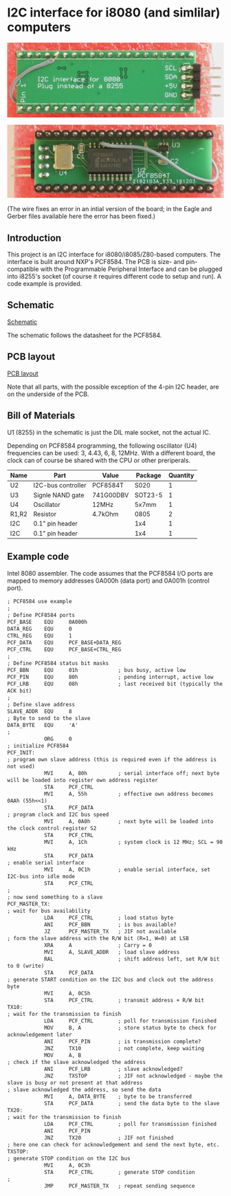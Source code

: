 # I2C interface for i8080 (and simlilar) computers

![Board top](images/rk86-2018-i2c-front.jpg)

![Board bottom](images/rk86-2018-i2c-back.jpg)

(The wire fixes an error in an intial version of the board; in the Eagle and Gerber files available here the error has been fixed.)

## Introduction

This project is an I2C interface for i8080/i8085/Z80-based computers. The interface is bulit around NXP's PCF8584. The PCB is size- and pin-compatible with the Programmable Peripheral Interface and can be plugged into i8255's socket (of course it requires different code to setup and run). A code example is provided.

## Schematic

[Schematic](Eagle/Radio86RK-I2C-schematic.pdf)

The schematic follows the datasheet for the PCF8584. 

## PCB layout 

[PCB layout](Eagle/Radio86RK-I2C-pcb.pdf)

Note that all parts, with the possible exception of the 4-pin I2C header, are on the underside of the PCB.

## Bill of Materials

U1 (8255) in the schematic is just the DIL male socket, not the actual IC.

Depending on PCF8584 programming, the following oscillator (U4) frequencies can be used: 3, 4.43, 6, 8, 12MHz. With a different board, the clock can of course be shared with the CPU or other preriperals.

Name  | Part               | Value   | Package | Quantity
----- | ------------------ | ------- | ------- | --------
U2    | I2C-bus controller | PCF8584T | S020   | 1
U3    | Signle NAND gate | 741G00DBV | SOT23-5 | 1
U4    | Oscillator         | 12MHz   | 5x7mm   | 1
R1,R2 | Resistor           | 4.7kOhm | 0805    | 2
I2C   | 0.1" pin header    |         | 1x4     | 1
I2C   | 0.1" pin header    |         | 1x4     | 1

## Example code

Intel 8080 assembler. The code assumes that the PCF8584 I/O ports are mapped to memory addresses 0A000h (data port) and 0A001h (control port). 

    ; PCF8584 use example
    ; 
    ; Define PCF8584 ports
    PCF_BASE    EQU     0A000h
    DATA_REG    EQU     0
    CTRL_REG    EQU     1
    PCF_DATA    EQU     PCF_BASE+DATA_REG
    PCF_CTRL    EQU     PCF_BASE+CTRL_REG
    ;
    ; Define PCF8584 status bit masks
    PCF_BBN     EQU     01h             ; bus busy, active low
    PCF_PIN     EQU     80h             ; pending interrupt, active low
    PCF_LRB     EQU     08h             ; last received bit (typically the ACK bit)
    ;
    ; Define slave address
    SLAVE_ADDR  EQU     8
    ; Byte to send to the slave
    DATA_BYTE   EQU     'A'
    ;
                ORG     0
    ; initialize PCF8584
    PCF_INIT:
    ; program own slave address (this is required even if the address is not used)
                MVI     A, 80h          ; serial interface off; next byte will be loaded into register own address register
                STA     PCF_CTRL
                MVI     A, 55h          ; effective own address becomes 0AAh (55h<<1)
                STA     PCF_DATA
    ; program clock and I2C bus speed
                MVI     A, 0A0h         ; next byte will be loaded into the clock control register S2
                STA     PCF_CTRL
                MVI     A, 1Ch          ; system clock is 12 MHz; SCL = 90 kHz
                STA     PCF_DATA
    ; enable serial interface
                MVI     A, 0C1h         ; enable serial interface, set I2C-bus into idle mode
                STA     PCF_CTRL
    ;
    ; now send something to a slave
    PCF_MASTER_TX:
    ; wait for bus availability
                LDA     PCF_CTRL        ; load status byte
                ANI     PCF_BBN         ; is bus available?
                JZ      PCF_MASTER_TX   ; JIF not available
    ; form the slave address with the R/W bit (R=1, W=0) at LSB
                XRA     A               ; Carry = 0
                MVI     A, SLAVE_ADDR   ; load slave address
                RAL                     ; shift address left, set R/W bit to 0 (write)
                STA     PCF_DATA
    ; generate START condition on the I2C bus and clock out the address byte
                MVI     A, 0C5h          
                STA     PCF_CTRL        ; transmit address + R/W bit
    TX10:
    ; wait for the transmission to finish
                LDA     PCF_CTRL        ; poll for transmission finished
                MOV     B, A            ; store status byte to check for acknowledgement later
                ANI     PCF_PIN         ; is transmission complete?
                JNZ     TX10            ; not complete, keep waiting
                MOV     A, B
    ; check if the slave acknowledged the address
                ANI     PCF_LRB         ; slave acknowledged?
                JNZ     TXSTOP          ; JIF not acknowledged - maybe the slave is busy or not present at that address
    ; slave acknowledged the address, so send the data
                MVI     A, DATA_BYTE    ; byte to be transferred
                STA     PCF_DATA        ; send the data byte to the slave
    TX20:
    ; wait for the transmission to finish
                LDA     PCF_CTRL        ; poll for transmission finished
                ANI     PCF_PIN
                JNZ     TX20            ; JIF not finished
    ; here one can check for acknowledgement and send the next byte, etc.
    TXSTOP:
    ; generate STOP condition on the I2C bus
                MVI     A, 0C3h          
                STA     PCF_CTRL        ; generate STOP condition
    ;
                JMP     PCF_MASTER_TX   ; repeat sending sequence
